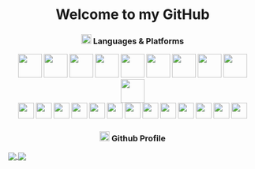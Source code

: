 <h1 align="center">
  Welcome to my GitHub
</h1>

<h3 align="center"><img src="https://github.com/foryou929/foryou929/blob/main/public/img/code.gif" height="20" /> Languages & Platforms</h3>
<div align="center">
  <div class="icons1">
    <img src="https://github.com/foryou929/foryou929/blob/main/public/icons/mysql.png" style="width: 48px">
    <img src="https://github.com/foryou929/foryou929/blob/main/public/icons/mongodb.png" style="width: 48px">
    <img src="https://github.com/foryou929/foryou929/blob/main/public/icons/c++.png" style="width: 48px">
    <img src="https://github.com/foryou929/foryou929/blob/main/public/icons/csharp.png" style="width: 48px">
    <img src="https://github.com/foryou929/foryou929/blob/main/public/icons/html.png" style="width: 48px">
    <img src="https://github.com/foryou929/foryou929/blob/main/public/icons/css.png" style="width: 48px">
    <img src="https://github.com/foryou929/foryou929/blob/main/public/icons/php.png" style="width: 48px">
    <img src="https://github.com/foryou929/foryou929/blob/main/public/icons/nodejs.png" style="width: 48px">
    <img src="https://github.com/foryou929/foryou929/blob/main/public/icons/python.png" style="width: 48px">
    <img src="https://github.com/foryou929/foryou929/blob/main/public/icons/blockchain.png" style="width: 48px">
  </div>
  <div class="icons2">
    <img src="https://github.com/foryou929/foryou929/blob/main/public/icons/bootstrap.png" style="width: 32px">
    <img src="https://github.com/foryou929/foryou929/blob/main/public/icons/sass.png" style="width: 32px">
    <img src="https://github.com/foryou929/foryou929/blob/main/public/icons/tailwindcss.png" style="width: 32px">
    <img src="https://github.com/foryou929/foryou929/blob/main/public/icons/laravel.png" style="width: 32px">
    <img src="https://github.com/foryou929/foryou929/blob/main/public/icons/wordpress.png" style="width: 32px">
    <img src="https://github.com/foryou929/foryou929/blob/main/public/icons/angularjs.png" style="width: 32px">
    <img src="https://github.com/foryou929/foryou929/blob/main/public/icons/reactjs.png" style="width: 32px">
    <img src="https://github.com/foryou929/foryou929/blob/main/public/icons/vuejs.png" style="width: 32px">
    <img src="https://github.com/foryou929/foryou929/blob/main/public/icons/django.png" style="width: 32px">
    <img src="https://github.com/foryou929/foryou929/blob/main/public/icons/bitcoin.png" style="width: 32px">
    <img src="https://github.com/foryou929/foryou929/blob/main/public/icons/rust.png" style="width: 32px">
    <img src="https://github.com/foryou929/foryou929/blob/main/public/icons/solidity.png" style="width: 32px">
    <img src="https://github.com/foryou929/foryou929/blob/main/public/icons/solana.png" style="width: 32px">
  </div>
</div>

<h3 align="center"><img src="https://github.com/foryou929/foryou929/blob/main/public/img/code.gif" height="20" /> Github Profile</h3>

<a href="https://github.com/foryou929">
  <img align="center" src="https://github-readme-stats.vercel.app/api?username=foryou929&border_color=d0d7de" />
</a>
<a href="https://github.com/foryou929">
  <img align="center" src="https://github-readme-stats.vercel.app/api/top-langs/?username=foryou929&layout=compact&border_color=d0d7de" />
</a>
